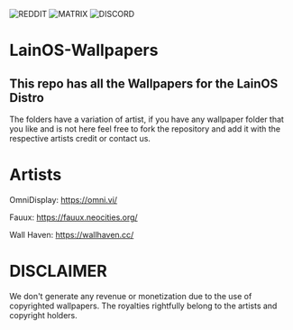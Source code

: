 ![REDDIT](https://img.shields.io/badge/Reddit-FF4500?style=for-the-badge&logo=reddit&logoColor=white&link=https://www.reddit.com/r/LainOSdevelopers/)
![MATRIX](https://img.shields.io/badge/Matrix%20-%20%230047a7?style=for-the-badge&logo=matrix&link=https://matrix.to/?fbclid=IwAR3aREfZ0l84eRuLdQ1RWq38Bm2mqvK4irokYoEWnvOibQPT7vqiIq_nhY8#/!hhlpPAPloYluaKwYAb:matrix.org?via=matrix.org)
![DISCORD](https://img.shields.io/badge/Discord%20-%20%234900ff?style=for-the-badge&logo=discord&link=todo!)

# LainOS-Wallpapers
## This repo has all the Wallpapers for the LainOS Distro
The folders have a variation of artist, if you have any wallpaper folder that you like and is not here feel free to fork the repository and add it with the respective artists credit or contact us.
# Artists
OmniDisplay: https://omni.vi/

Fauux: https://fauux.neocities.org/

Wall Haven: https://wallhaven.cc/
# DISCLAIMER
We don't generate any revenue or monetization due to the use of copyrighted wallpapers. The royalties rightfully belong to the artists and copyright holders.
